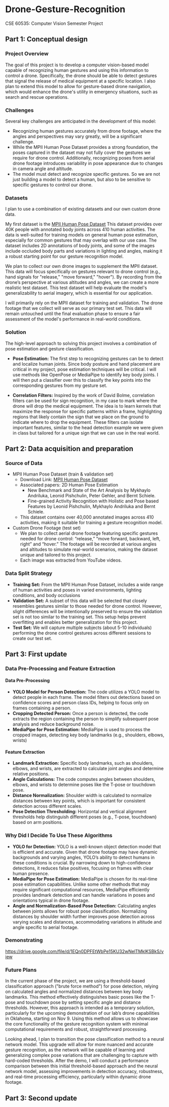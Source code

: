# Drone-Gesture-Recognition

CSE 60535: Computer Vision Semester Project

## Part 1: Conceptual design

### Project Overview
The goal of this project is to develop a computer vision-based model capable of recognizing human gestures and using this information to control a drone. Specifically, the drone should be able to detect gestures that signal the release of medical equipment at a specific location. I also plan to extend this model to allow for gesture-based drone navigation, which would enhance the drone's utility in emergency situations, such as search and rescue operations.

### Challenges
Several key challenges are anticipated in the development of this model:
- Recognizing human gestures accurately from drone footage, where the angles and perspectives may vary greatly, will be a significant challenge.
- While the MPII Human Pose Dataset provides a strong foundation, the poses captured in the dataset may not fully cover the gestures we require for drone control. Additionally, recognizing poses from aerial drone footage introduces variability in pose appearance due to changes in camera angle and altitude.
- The model must detect and recognize specific gestures. So we are not just building a model to detect a human, but also to be sensitive to specific gestures to control our drone. 

### Datasets
I plan to use a combination of existing datasets and our own custom drone data. 

My first dataset is the [MPII Human Pose Dataset](http://human-pose.mpi-inf.mpg.de/) This dataset provides over 40K people with annotated body joints across 410 human activities. The data is well-suited for training models on general human pose estimation, especially for common gestures that may overlap with our use case. The dataset includes 2D annotations of body joints, and some of the images include occluded body parts and variations in lighting and angles, making it a robust starting point for our gesture recognition model. 

We plan to collect our own drone images to supplement the MPII dataset. This data will focus specifically on gestures relevant to drone control (e.g., hand signals for "release," "move forward," "hover"). By recording from the drone’s perspective at various altitudes and angles, we can create a more realistic test dataset. This test dataset will help evaluate the model's generalizability to aerial imagery, which is essential for our application.

I will primarily rely on the MPII dataset for training and validation. The drone footage that we collect will serve as our primary test set. This data will remain untouched until the final evaluation phase to ensure a fair assessment of the model's performance in real-world conditions.

### Solution

The high-level approach to solving this project involves a combination of pose estimation and gesture classification.

- **Pose Estimation:** The first step to recognizing gestures can be to detect and localize human joints. Since body posture and hand placement are critical in my project, pose estimation techniques will be critical. I will use methods like OpenPose or MediaPipe to identify key body joints. I will then put a classifier over this to classify the key points into the corresponding gestures from my gesture set.

- **Correlation Filters:** Inspired by the work of David Bolme, correlation filters can be used for sign recognition, in my case to mark where the drone will drop the medical equipment. The idea is to learn kernels that maximize the response for specific patterns within a frame, highlighting regions that likely contain the sign that we place on the ground to indicate where to drop the equipment. These filters can isolate important features, similar to the head detection example we were given in class but tailored for a unique sign that we can use in the real world.

## Part 2: Data acquisition and preparation

### Source of Data

- MPII Human Pose Dataset (train & validation set)
    - Download Link: [MPII Human Pose Dataset](http://human-pose.mpi-inf.mpg.de/)
    - Associated papers: 2D Human Pose Estimation
        - New Benchmark and State of the Art Analysis by Mykhaylo Andriluka, Leonid Pishchulin, Peter Gehler, and Bernt Schiele.
        - Fine-grained Activity Recognition with Holistic and Pose based Features by Leonid Pishchulin, Mykhaylo Andriluka and Bernt Schiele.
    - This dataset contains over 40,000 annotated images across 410 activities, making it suitable for training a gesture recognition model.
- Custom Drone Footage (test set)
    - We plan to collect aerial drone footage featuring specific gestures needed for drone control: “release,” “move forward, backward, left, right” and “hover.” The footage will be recorded at various angles and altitudes to simulate real-world scenarios, making the dataset unique and tailored to this project.
    - Each image was extracted from YouTube videos. 

### Data Split Strategy 

- **Training Set:** From the MPII Human Pose Dataset, includes a wide range of human activities and poses in varied environments, lighting conditions, and body occlusions
- **Validation Set:** A subset of this data will be selected that closely resembles gestures similar to those needed for drone control. However, slight differences will be intentionally preserved to ensure the validation set is not too similar to the training set. This setup helps prevent overfitting and enables better generalization for this project.
- **Test Set:** We will capture multiple subjects (about 5-10 individuals) performing the drone control gestures across different sessions to create our test set.

## Part 3: First update

### Data Pre-Processing and Feature Extraction

#### Data Pre-Processing

- **YOLO Model for Person Detection:** The code utilizes a YOLO model to detect people in each frame. The model filters out detections based on confidence scores and person class IDs, helping to focus only on frames containing a person.
- **Cropping Detected Person:** Once a person is detected, the code extracts the region containing the person to simplify subsequent pose analysis and reduce background noise.
- **MediaPipe for Pose Estimation:** MediaPipe is used to process the cropped images, detecting key body landmarks (e.g., shoulders, elbows, wrists)

#### Feature Extraction

- **Landmark Extraction:** Specific body landmarks, such as shoulders, elbows, and wrists, are extracted to calculate joint angles and determine relative positions.
- **Angle Calculations:** The code computes angles between shoulders, elbows, and wrists to determine poses like the T-pose or touchdown pose.
- **Distance Normalization:** Shoulder width is calculated to normalize distances between key points, which is important for consistent detection across different scales.
- **Pose Detection Thresholding:** Horizontal and vertical alignment thresholds help distinguish different poses (e.g., T-pose, touchdown) based on arm positions.

### Why Did I Decide To Use These Algorithms

- **YOLO for Detection:** YOLO is a well-known object detection model that is efficient and accurate. Given that drone footage may have dynamic backgrounds and varying angles, YOLO’s ability to detect humans in these conditions is crucial. By narrowing down to high-confidence detections, it reduces false positives, focusing on frames with clear human presence.
- **MediaPipe for Pose Estimation:** MediaPipe is chosen for its real-time pose estimation capabilities. Unlike some other methods that may require significant computational resources, MediaPipe efficiently provides landmark detection and can handle variations in poses and orientations typical in drone footage.
- **Angle and Normalization-Based Pose Detection:** Calculating angles between joints allows for robust pose classification. Normalizing distances by shoulder width further improves pose detection across varying scales and distances, accommodating variations in altitude and angle specific to aerial footage.

### Demonstrating

https://drive.google.com/file/d/1EQn0DPFEtWbPe15KU32wNelTMklKSBkS/view

### Future Plans

In the current phase of the project, we are using a threshold-based classification approach ("brute force method") for pose detection, relying on calculated angles and normalized distances between key body landmarks. This method effectively distinguishes basic poses like the T-pose and touchdown pose by setting specific angle and distance thresholds. However, this approach is intended as a temporary solution, particularly for the upcoming demonstration of our lab’s drone capabilities in Oklahoma, starting on Nov 9. Using this method allows us to showcase the core functionality of the gesture recognition system with minimal computational requirements and robust, straightforward processing.

Looking ahead, I plan to transition the pose classification method to a neural network model. This upgrade will allow for more nuanced and accurate gesture recognition, as the network will be capable of learning and generalizing complex pose variations that are challenging to capture with hard-coded thresholds. After the demo, I will conduct a performance comparison between this initial threshold-based approach and the neural network model, assessing improvements in detection accuracy, robustness, and real-time processing efficiency, particularly within dynamic drone footage.

## Part 3: Second update


